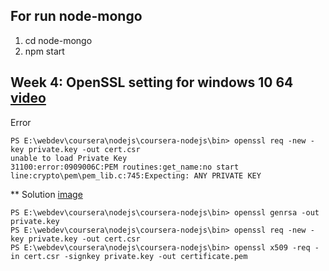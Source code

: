 ## For run node-mongo
1. cd node-mongo
2. npm start

## Week 4: OpenSSL setting for windows 10 64 [video](https://www.youtube.com/watch?v=jSkQ27sTto0)
Error
```
PS E:\webdev\coursera\nodejs\coursera-nodejs\bin> openssl req -new -key private.key -out cert.csr
unable to load Private Key
31100:error:0909006C:PEM routines:get_name:no start line:crypto\pem\pem_lib.c:745:Expecting: ANY PRIVATE KEY
```

** Solution [image](public/images/openssl_problem_solve.png)
```
PS E:\webdev\coursera\nodejs\coursera-nodejs\bin> openssl genrsa -out private.key
PS E:\webdev\coursera\nodejs\coursera-nodejs\bin> openssl req -new -key private.key -out cert.csr
PS E:\webdev\coursera\nodejs\coursera-nodejs\bin> openssl x509 -req -in cert.csr -signkey private.key -out certificate.pem
```